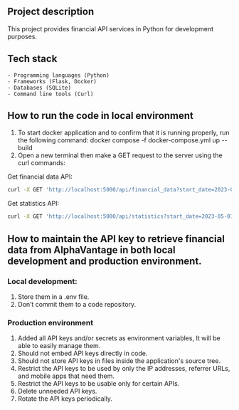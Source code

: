 ## Project description
This project provides financial API services in Python for development purposes.

## Tech stack
    - Programming languages (Python)
    - Frameworks (Flask, Docker)
    - Databases (SQLite)
    - Command line tools (Curl)

## How to run the code in local environment
1. To start docker application and to confirm that it is running properly, run the following command:
 docker compose -f docker-compose.yml up --build
2. Open a new terminal then make a GET request to the server using the curl commands:

Get financial data API:
```bash
curl -X GET 'http://localhost:5000/api/financial_data?start_date=2023-05-01&end_date=2023-05-31&symbol=IBM&limit=3&page=2'
```

Get statistics API:
```bash
curl -X GET 'http://localhost:5000/api/statistics?start_date=2023-05-01&end_date=2023-05-31&symbol=IBM'
```

## How to maintain the API key to retrieve financial data from AlphaVantage in both local development and production environment.
### Local development:
1. Store them in a .env file.
2. Don’t commit them to a code repository.

### Production environment
1. Added all API keys and/or secrets as environment variables, It will be able to easily manage them.
2. Should not embed API keys directly in code.
3. Should not store API keys in files inside the application's source tree.
4. Restrict the API keys to be used by only the IP addresses, referrer URLs, and mobile apps that need them.
5. Restrict the API keys to be usable only for certain APIs.
6. Delete unneeded API keys.
7. Rotate the API keys periodically.

